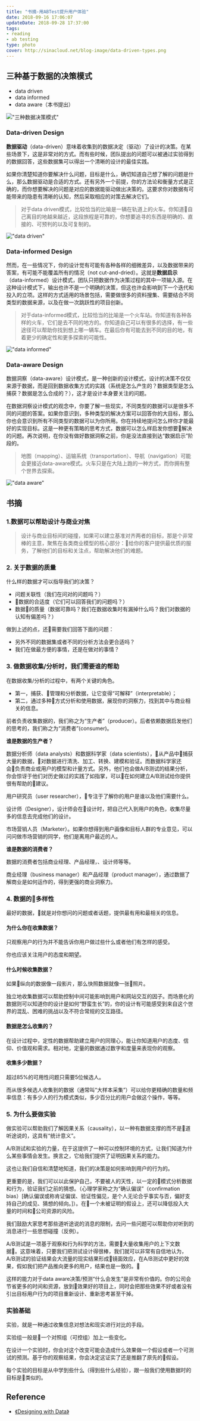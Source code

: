 ```yaml
---
title: "书摘-用ABTest提升用户体验"
date: 2018-09-16 17:06:07
updateDate: 2018-09-28 17:37:00
tags:
- reading
- ab testing
type: photo
cover: http://sinacloud.net/blog-image/data-driven-types.png
---
```


## 三种基于数据的决策模式

* data driven
* data informed
* data aware（本书提出）

!["三种数据决策模式"](http://sinacloud.net/blog-image/data-driven-types.png)

### Data-driven Design

**数据驱动**（data-driven）意味着收集到的数据决定（驱动）了设计的决策。在某些场景下，这是非常对的方式。而有些时候，团队提出的问题可以被通过实验得到的数据回答，这些数据集可以得出一个清晰的设计的最佳实践。

如果你清楚知道你要解决什么问题，目标是什么，确切知道自己想了解的问题是什么，那么数据驱动是合适的方式。还有另外一个前提，你的方法论和衡量方式是正确的，而你想要解决的问题是对应的数据能驱动做出决策的。这要求你对数据有可能带来的隐患有清晰的认知，然后采取相应的对策去解决它们。

> 对于data driven模式，比较恰当的比喻是一辆在轨道上的火车。你知道自己离目的地越来越近，这段旅程是可靠的，你想要追寻的东西是明确的、直接的、可预判的以及可复制的。

!["data driven"](http://sinacloud.net/blog-image/data-driven.jpg)

### Data-informed Design

然而，在一些情况下，你的设计觉有可能有各种各样的细微差异，以及数据带来的答案，有可能不能覆盖所有的情况（not cut-and-dried）。这就是**数据启示**（data-informed）设计模式，团队只把数据作为决策过程的其中一项输入源。在这种设计模式下，输出也许不是一个明确的决策，但这也许会影响到下一个迭代和投入的立项。这样的方式适用的场景包括，需要做很多的资料搜集、需要结合不同类型的数据来源，以及在做一次跳跃性的项目创新。

> 对于data-informed模式，比较恰当的比喻是一个火车站。你知道有各种各样的火车，它们是去不同的地方的。你知道自己可以有很多的选择，有一些途径可以帮助你找到想上哪一辆车。在最后你有可能去到不同的目的地，有着更少的确定性和更多探索的可能性。

!["data informed"](http://sinacloud.net/blog-image/data-informed.jpg)

### Data-aware Design

数据洞察（data-aware）设计模式，是一种创新的设计模式，设计的决策不仅仅来源于数据，而是回到数据收集方式的实践（系统是怎么产生的？数据类型是怎么捕获？数据是怎么合成的？），这才是设计本身要关注的问题。

在数据洞察设计模式的观念中，你要了解一些现实，不同类型的数据可以是很多不同的问题的答案。如果你意识到，多种类型的解决方案可以回答你的大目标，那么你也会意识到所有不同类型的数据可以为你所用。你在持续地提问怎么样你才能最好的实现目标。这是一种更有策略的思考方式，数据可以怎么样启发你想要解决的问题。再次说明，在你没有做好数据洞察之前，你是没法直接到达“数据启示”阶段的。

> 地图（mapping）、运输系统（transportation）、导航（navigation）可能会更接近data-aware模式。火车只是在大陆上跑的一种方式，而你拥有整个世界去探索。

!["data aware"](http://sinacloud.net/blog-image/data-aware.jpg)

## 书摘

### 1.数据可以帮助设计与商业对焦

> 设计与商业目标间的碰撞，如果可以建立基准对齐两者的目标，那是个非常棒的主意，聚焦在各类商业模型的核心部分：给你的客户提供最优质的服务，了解他们的目标和关注点，帮助解决他们的难题。

### 2. 关于数据的质量

什么样的数据才可以指导我们的决策？

* 问题关联性（我们在问对的问题吗？）
* 数据的合适度（它们可以回答我们的问题吗？）
* 数据的质量（数据可靠吗？我们在数据收集时有漏掉什么吗？我们对数据的认知有偏差吗？）

做到上述的点，还需要我们回答下面的问题：

* 另外不同的数据集或者不同的分析方法会更合适吗？
* 我们在做最方便的事情，还是在做对的事情？

### 3. 做数据收集/分析时，我们需要谁的帮助

在数据收集/分析的过程中，有两个关键的角色。

* 第一，捕获、管理和分析数据，让它变得“可解释”（interpretable）；
* 第二，通过多种方式分析和使用数据，展现你的洞察力，找到其中与商业相关的信息。

前者负责收集数据的，我们称之为“生产者”（producer）。后者依赖数据启发他们的思考的，我们称之为“消费者”(consumer)。

**谁是数据的生产者？**

数据分析师（data analysts）和数据科学家（data scientists），从产品中捕获大量的数据，对数据进行清洗、加工、转换、建模和验证。而数据科学家还会负责商业或用户的模型和计量方式。另外，他们也会做A/B测试的结果分析，你会惊讶于他们对历史做过的实践了如指掌，可以在如何建立A/B测试给你提供很有帮助的建议。

用户研究员（user researcher），专注于了解你的用户是谁以及他们需要什么。

设计师（Designer），设计师会在设计时，把自己代入到用户的角色，收集尽量多的信息去完成他们的设计。

市场营销人员（Marketer）。如果你想得到用户画像和目标人群的专业意见，可以问问做市场营销的同学，他们是离用户最近的人。

**谁是数据的消费者？**

数据的消费者包括商业经理、产品经理，、设计师等等。

商业经理（business manager）和产品经理（product manager），通过数据了解商业是如何运作的，得到更强的商业洞察力。

### 4. 数据的多样性

最好的数据，就是对你想问的问题或者话题，提供最有用和最相关的信息。

#### 为什么你在收集数据？

只观察用户的行为并不能告诉你用户做过些什么或者他们有怎样的感受。

你也应该关注用户的态度和期望。

#### 什么时候收集数据？

如果纵向的数据像一段影片，那么快照数据就像一张照片。

独立地收集数据可以帮助控制中间可能影响到用户和网站交互的因子。而场景化的数据则可以知道你的设计是如何“野蛮生长”的，你的设计有可能感受到来自这个世界的混乱、困难的挑战以及不符合常规的交互路径。

#### 数据是怎么收集的？

在设计过程中，定性的数据帮助建立用户的同理心，能让你知道用户的态度、信仰、价值观和需求。相对地，定量的数据通过数字和度量来表现你的观察。

#### 收集多少数据？

超过85%的可用性问题只需要5位候选人。

而从很多候选人收集到的数据（通常叫“大样本采集”）可以给你更精确的数量和频率信息：有多少人的行为模式类似，多少百分比的用户会做这个操作，等等。

### 5. 为什么要做实验

做实验可以帮助我们了解因果关系（causality），以一种有数据支撑的而不是道听途说的，这具有“统计意义”。

A/B测试和实验的力量，在于这提供了一种可以控制环境的方式，让我们知道为什么某些事情会发生。换言之，它给我们提供了证明因果关系的能力。

这也让我们自信和清楚地知道，我们的决策是如何影响到用户的行为的。

更重要的是，我们可以以此保护自己，不要被人的天性，以一定的模式分析数据和行为，验证我们之前的猜想。（心理学家称之为“确认偏误”（confirmation bias）[确认偏误或称肯证偏误、验证性偏见，是个人无论合乎事实与否，偏好支持自己的成见、猜想的倾向。]）。在一个未被证明的假设上，还可以降低投入大量的时间和公司资源的风险。

我们鼓励大家思考那些道听途说的消息的限制，去问一些问题可以帮助你对听到的消息进行一些思想碰撞（反例）。

A/B测试是一项基于观察和行为科学的方法，需要大量收集用户的上下文数据。这意味着，只要我们把测试设计得很棒，我们就可以非常有自信地认为，A/B测试的验证结果会大流量的现实结果形成镜面效应，在A/B测试中更好的效果，假如我们把产品推向更多的用户，结果也是一致的。

这样的能力对于data aware决策/预测“什么会发生”是非常有价值的。你的公司会节省更多的时间和资源，放到效果好的项目上，同时会把那些效果不好或者没有引出目标用户行为的项目重新设计、重新思考甚至干掉。

### 实验基础

实验，就是一种通过收集信息对想法和现实进行对比的手段。

实验组一般是一个对照组（可控组）加上一些变化。

在设计一个实验时，你会对这个改变可能会造成什么效果做一个假设或者一个可测试的预测。基于你的观察结果，你会决定这证实了还是推翻了原先的假设。

每个实验的目标是从中学到些什么（得到些什么经验），跟一般我们使用数据时的目标是类似的。

## Reference

* [《Designing with Data》](https://book.douban.com/subject/26588592/)